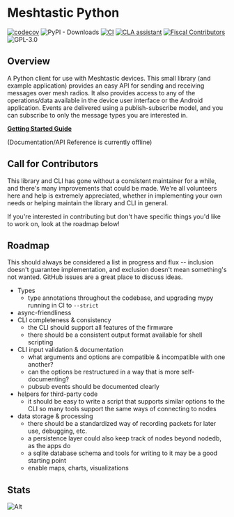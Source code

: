 # Meshtastic Python

[![codecov](https://codecov.io/gh/meshtastic/python/branch/master/graph/badge.svg?token=TIWPJL73KV)](https://codecov.io/gh/meshtastic/python)
![PyPI - Downloads](https://img.shields.io/pypi/dm/meshtastic)
[![CI](https://img.shields.io/github/actions/workflow/status/meshtastic/python/ci.yml?branch=master&label=actions&logo=github&color=yellow)](https://github.com/meshtastic/python/actions/workflows/ci.yml)
[![CLA assistant](https://cla-assistant.io/readme/badge/meshtastic/python)](https://cla-assistant.io/meshtastic/python)
[![Fiscal Contributors](https://opencollective.com/meshtastic/tiers/badge.svg?label=Fiscal%20Contributors&color=deeppink)](https://opencollective.com/meshtastic/)
![GPL-3.0](https://img.shields.io/badge/License-LGPL%20v3-blue.svg)

## Overview

A Python client for use with Meshtastic devices.
This small library (and example application) provides an easy API for sending and receiving messages over mesh radios.
It also provides access to any of the operations/data available in the device user interface or the Android application.
Events are delivered using a publish-subscribe model, and you can subscribe to only the message types you are interested in.

**[Getting Started Guide](https://meshtastic.org/docs/software/python/cli/installation)**

(Documentation/API Reference is currently offline)

## Call for Contributors

This library and CLI has gone without a consistent maintainer for a while, and there's many improvements that could be made. We're all volunteers here and help is extremely appreciated, whether in implementing your own needs or helping maintain the library and CLI in general.

If you're interested in contributing but don't have specific things you'd like to work on, look at the roadmap below!

## Roadmap

This should always be considered a list in progress and flux -- inclusion doesn't guarantee implementation, and exclusion doesn't mean something's not wanted. GitHub issues are a great place to discuss ideas.

* Types
  * type annotations throughout the codebase, and upgrading mypy running in CI to `--strict`
* async-friendliness
* CLI completeness & consistency
  * the CLI should support all features of the firmware
  * there should be a consistent output format available for shell scripting
* CLI input validation & documentation
  * what arguments and options are compatible & incompatible with one another?
  * can the options be restructured in a way that is more self-documenting?
  * pubsub events should be documented clearly
* helpers for third-party code
  * it should be easy to write a script that supports similar options to the CLI so many tools support the same ways of connecting to nodes
* data storage & processing
  * there should be a standardized way of recording packets for later use, debugging, etc.
  * a persistence layer could also keep track of nodes beyond nodedb, as the apps do
  * a sqlite database schema and tools for writing to it may be a good starting point
  * enable maps, charts, visualizations

## Stats

![Alt](https://repobeats.axiom.co/api/embed/c71ee8fc4a79690402e5d2807a41eec5e96d9039.svg "Repobeats analytics image")
